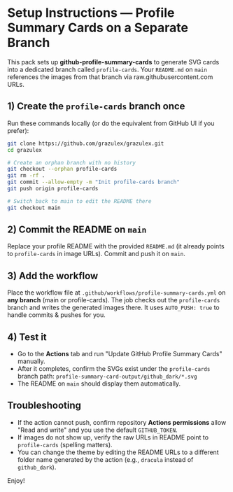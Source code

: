 # Setup Instructions — Profile Summary Cards on a Separate Branch

This pack sets up **github-profile-summary-cards** to generate SVG cards into a dedicated branch called `profile-cards`.
Your `README.md` on `main` references the images from that branch via raw.githubusercontent.com URLs.

## 1) Create the `profile-cards` branch once

Run these commands locally (or do the equivalent from GitHub UI if you prefer):

```bash
git clone https://github.com/grazulex/grazulex.git
cd grazulex

# Create an orphan branch with no history
git checkout --orphan profile-cards
git rm -rf .
git commit --allow-empty -m "Init profile-cards branch"
git push origin profile-cards

# Switch back to main to edit the README there
git checkout main
```

## 2) Commit the README on `main`

Replace your profile README with the provided `README.md` (it already points to `profile-cards` in image URLs).
Commit and push it on `main`.

## 3) Add the workflow

Place the workflow file at `.github/workflows/profile-summary-cards.yml` on **any branch** (main or profile-cards).
The job checks out the `profile-cards` branch and writes the generated images there.
It uses `AUTO_PUSH: true` to handle commits & pushes for you.

## 4) Test it

- Go to the **Actions** tab and run "Update GitHub Profile Summary Cards" manually.
- After it completes, confirm the SVGs exist under the `profile-cards` branch path:
  `profile-summary-card-output/github_dark/*.svg`
- The README on `main` should display them automatically.

## Troubleshooting

- If the action cannot push, confirm repository **Actions permissions** allow "Read and write" and you use the default `GITHUB_TOKEN`.
- If images do not show up, verify the raw URLs in README point to `profile-cards` (spelling matters).
- You can change the theme by editing the README URLs to a different folder name generated by the action (e.g., `dracula` instead of `github_dark`).

Enjoy!
